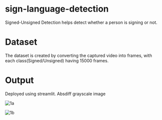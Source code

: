 # sign-language-detection
Signed-Unsigned Detection helps detect whether a person is signing or not.

# Dataset
The dataset is created by converting the captured video into frames, with each class(Signed/Unsigned) having 15000 frames.

# Output
Deployed using streamlit.
Absdiff grayscale image

![1a](https://user-images.githubusercontent.com/84026251/226133716-db47c6fe-09cf-44f0-9b7b-cbc8631f9090.jpeg)

![1b](https://user-images.githubusercontent.com/84026251/226133774-2c53efbf-07ce-425d-909d-de616cedad03.jpeg)
